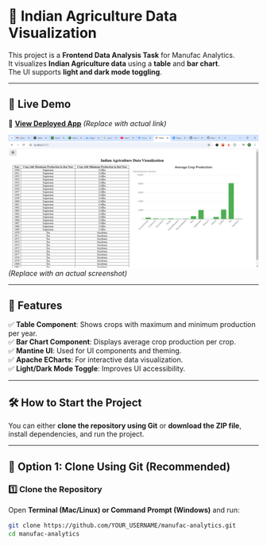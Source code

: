 # 🌾 Indian Agriculture Data Visualization

This project is a **Frontend Data Analysis Task** for Manufac Analytics.  
It visualizes **Indian Agriculture data** using a **table** and **bar chart**.  
The UI supports **light and dark mode toggling**.

---

## 🚀 Live Demo

🔗 **[View Deployed App](https://your-live-link.vercel.app)** _(Replace with actual link)_

![Agriculture Visualization Screenshot](public/assets/screenshot.png)  
_(Replace with an actual screenshot)_

---

## 📌 Features

✅ **Table Component**: Shows crops with maximum and minimum production per year.  
✅ **Bar Chart Component**: Displays average crop production per crop.  
✅ **Mantine UI**: Used for UI components and theming.  
✅ **Apache ECharts**: For interactive data visualization.  
✅ **Light/Dark Mode Toggle**: Improves UI accessibility.

---

## 🛠️ How to Start the Project

You can either **clone the repository using Git** or **download the ZIP file**, install dependencies, and run the project.

---

## **🔹 Option 1: Clone Using Git (Recommended)**

### **1️⃣ Clone the Repository**

Open **Terminal (Mac/Linux) or Command Prompt (Windows)** and run:

```sh
git clone https://github.com/YOUR_USERNAME/manufac-analytics.git
cd manufac-analytics
```
